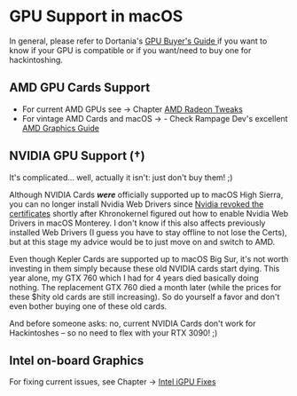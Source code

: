 # GPU Support in macOS

In general, please refer to Dortania's [GPU Buyer's Guide ](https://dortania.github.io/GPU-Buyers-Guide/)if you want to know if your GPU is compatible or if you want/need to buy one for hackintoshing.

## AMD GPU Cards Support

- For current AMD GPUs see &rarr; Chapter [AMD Radeon Tweaks](https://github.com/5T33Z0/OC-Little-Translated/tree/main/01_Adding_missing_Devices_and_enabling_Features/AMD_Radeon_Tweaks)
- For vintage AMD Cards and macOS &rarr; - Check Rampage Dev's excellent [AMD Graphics Guide](https://web.archive.org/web/20170814210930/http://www.rampagedev.com/guides/graphic-cards-injection/)

## NVIDIA GPU Support (†)
It's complicated… well, actually it isn't: just don't buy them! ;)

Although NVIDIA Cards ***were*** officially supported up to macOS High Sierra, you can no longer install Nvidia Web Drivers since [Nvidia revoked the certificates](https://twitter.com/khronokernel/status/1532545973372588033) shortly after Khronokernel figured out how to enable Nvidia Web Drivers in macOS Monterey. I don't know if this also affects previously installed Web Drivers (I guess you have to stay offline to not lose the Certs), but at this stage my advice would be to just move on and switch to AMD.

Even though Kepler Cards are supported up to macOS Big Sur, it's not worth investing in them simply because these old NVIDIA cards start dying. This year alone, my GTX 760 which I had for 4 years died basically doing nothing. The replacement GTX 760 died a month later (while the prices for these $hity old cards are still increasing). So do yourself a favor and don't even bother buying one of these old cards.

And before someone asks: no, current NVIDIA Cards don't work for Hackintoshes – so no need to flex with your RTX 3090! ;) 

## Intel on-board Graphics

For fixing current issues, see Chapter &rarr; [Intel iGPU Fixes](https://github.com/5T33Z0/OC-Little-Translated/tree/main/11_Graphics/iGPU)
